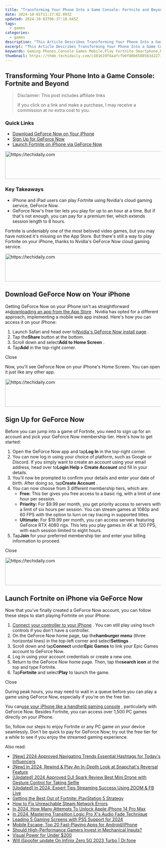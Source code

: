 ```yaml
---
title: "Transforming Your Phone Into a Game Console: Fortnite and Beyond"
date: 2024-10-01T11:27:02.093Z
updated: 2024-10-02T06:37:18.645Z
tags:
  - games
categories:
  - games
description: "This Article Describes Transforming Your Phone Into a Game Console: Fortnite and Beyond"
excerpt: "This Article Describes Transforming Your Phone Into a Game Console: Fortnite and Beyond"
keywords: Gaming Phones,Console Games Mobile,Play Fortnite Smartphone,Mobile Gaming Device,Phone Game Converter,Fortnite On Mobile,Console Experience Phone
thumbnail: https://thmb.techidaily.com/c381619f8aafcfb0f80b6508563d2271437d8649f2f0442bcc2c7a6fb3d30ee1.jpg
---
```


## Transforming Your Phone Into a Game Console: Fortnite and Beyond

>  Disclaimer: This post includes affiliate links
>
>  If you click on a link and make a purchase, I may receive a commission at no extra cost to you.
>

### Quick Links

* [Download GeForce Now on Your iPhone](#download-geforce-now-on-your-iphone)
* [Sign Up for GeForce Now](#sign-up-for-geforce-now)
* [Launch Fortnite on iPhone via GeForce Now](#launch-fortnite-on-iphone-via-geforce-now)

<!-- affiliate ads begin -->
<a href="https://appsumo.8odi.net/c/5597632/2111968/7443" target="_top" id="2111968">
  <img src="//a.impactradius-go.com/display-ad/7443-2111968" border="0" alt="https://techidaily.com" width="728" height="90"/>
</a>
<img height="0" width="0" src="https://appsumo.8odi.net/i/5597632/2111968/7443" style="position:absolute;visibility:hidden;" border="0" />
<!-- affiliate ads end -->

### Key Takeaways

* iPhone and iPad users can play Fortnite using Nvidia's cloud gaming service, GeForce Now.
* GeForce Now's free tier lets you play for up to an hour at a time. But if that's not enough, you can pay for a premium tier, which extends session length to 8 hours.

 Fortnite is undeniably one of the most beloved video games, but you may have noticed it's missing on the App Store. But there's still a way to play Fortnite on your iPhone, thanks to Nvidia's GeForce Now cloud gaming service.

<!-- affiliate ads begin -->
<a href="https://appsumo.8odi.net/c/5597632/2068412/7443" target="_top" id="2068412">
  <img src="//a.impactradius-go.com/display-ad/7443-2068412" border="0" alt="https://techidaily.com" width="728" height="90"/>
</a>
<img height="0" width="0" src="https://appsumo.8odi.net/i/5597632/2068412/7443" style="position:absolute;visibility:hidden;" border="0" />
<!-- affiliate ads end -->

## Download GeForce Now on Your iPhone

 Getting GeForce Now on your iPhone isn't as straightforward as[downloading an app from the App Store](https://www.makeuseof.com/how-to-download-apps-from-app-store/) . Nvidia has opted for a different approach, implementing a mobile web app instead. Here's how you can access it on your iPhone:

1. Launch Safari and head over to[Nvidia's GeForce Now install page](https://play.geforcenow.com/mall/#/install) .
2. Tap the**Share** button at the bottom.
3. Scroll down and select**Add to Home Screen** .
4. Tap**Add** in the top-right corner.

Close

 Now, you'll see GeForce Now on your iPhone's Home Screen. You can open it just like any other app.

<!-- affiliate ads begin -->
<a href="https://aligracehair.sjv.io/c/5597632/1975821/19272" target="_top" id="1975821">
  <img src="//a.impactradius-go.com/display-ad/19272-1975821" border="0" alt="https://techidaily.com" width="728" height="90"/>
</a>
<img height="0" width="0" src="https://aligracehair.sjv.io/i/5597632/1975821/19272" style="position:absolute;visibility:hidden;" border="0" />
<!-- affiliate ads end -->

## Sign Up for GeForce Now

 Before you can jump into a game of Fortnite, you need to sign up for an account and pick your GeForce Now membership tier. Here's how to get started:

1. Open the GeForce Now app and tap**Log In** in the top-right corner.
2. You can now log in using your choice of platform, such as Google or Discord. If you simply want to create an account using your email address, head over to**Login Help > Create Account** and fill in your details.
3. You'll now be prompted to confirm your details and enter your date of birth. After doing so, tap**Create Account** .
4. You can now choose from 3 different membership tiers, which are:  
   * **Free:** This tier gives you free access to a basic rig, with a limit of one hour per session.  
   * **Priority:** For $9.99 per month, you get priority access to servers with a limit of six hours per session. You can stream games at 1080p and 60 FPS with the option to turn on ray tracing in supported titles.  
   * **Ultimate:** For $19.99 per month, you can access servers featuring GeForce RTX 4080 rigs. This lets you play games in 4K at 120 FPS, with each session limited to eight hours.
5. Tap**Join** for your preferred membership tier and enter your billing information to proceed.

Close

<!-- affiliate ads begin -->
<a href="https://appsumo.8odi.net/c/5597632/2002018/7443" target="_top" id="2002018">
  <img src="//a.impactradius-go.com/display-ad/7443-2002018" border="0" alt="https://techidaily.com" width="728" height="90"/>
</a>
<img height="0" width="0" src="https://appsumo.8odi.net/i/5597632/2002018/7443" style="position:absolute;visibility:hidden;" border="0" />
<!-- affiliate ads end -->

## Launch Fortnite on iPhone via GeForce Now

 Now that you've finally created a GeForce Now account, you can follow these steps to start playing Fortnite on your iPhone:

1. [Connect your controller to your iPhone](https://www.makeuseof.com/how-to-connect-ps5-controller-to-phone/) . You can still play using touch controls if you don't have a controller.
2. On the GeForce Now home page, tap the**hamburger menu** (three horizontal lines) in the top-left corner and select**Settings** .
3. Scroll down and tap**Connect** under**Epic Games** to link your Epic Games account to GeForce Now.
4. Log in using your account credentials or create a new one.
5. Return to the GeForce Now home page. Then, tap the**search icon** at the top and type Fortnite.
6. Tap**Fortnite** and select**Play** to launch the game.

Close

 During peak hours, you may need to wait in a queue before you can play a game using GeForce Now, especially if you're on the free tier.

 You can[use your iPhone like a handheld gaming console](https://www.makeuseof.com/how-to-turn-iphone-into-gaming-console/) , particularly with GeForce Now. Besides Fortnite, you can access over 1,500 PC games directly on your iPhone.

 So, follow our steps to enjoy Fortnite or any PC game on your device seamlessly. Don't be quick to pay for GeForce Now; try out the free tier for a while to see if you enjoy the streamed gaming experience.

<ins class="adsbygoogle"
     style="display:block"
     data-ad-format="autorelaxed"
     data-ad-client="ca-pub-7571918770474297"
     data-ad-slot="1223367746"></ins>

<ins class="adsbygoogle"
     style="display:block"
     data-ad-client="ca-pub-7571918770474297"
     data-ad-slot="8358498916"
     data-ad-format="auto"
     data-full-width-responsive="true"></ins>

<span class="atpl-alsoreadstyle">Also read:</span>
<div><ul>
<li><a href="https://instagram-videos.techidaily.com/new-2024-approved-navigating-trends-essential-hashtags-for-todays-influencers/"><u>[New] 2024 Approved Navigating Trends Essential Hashtags for Today's Influencers</u></a></li>
<li><a href="https://snapchat-videos.techidaily.com/new-in-2024-rewind-and-play-an-in-depth-look-at-snapchats-reversal-feature/"><u>[New] In 2024, Rewind & Play An In-Depth Look at Snapchat's Reversal Feature</u></a></li>
<li><a href="https://fox-links.techidaily.com/updated-2024-approved-dji-spark-review-best-mini-drone-with-gesture-control-for-taking-selfie/"><u>[Updated] 2024 Approved DJI Spark Review Best Mini Drone with Gesture Control for Taking Selfie</u></a></li>
<li><a href="https://article-tips.techidaily.com/updated-in-2024-expert-tips-streaming-success-using-zoom-and-fb-live/"><u>[Updated] In 2024, Expert Tips Streaming Success Using ZOOM & FB Live</u></a></li>
<li><a href="https://games-able.techidaily.com/getting-the-best-out-of-fortnite-playstation-5-strategy/"><u>Getting the Best Out of Fortnite: PlayStation 5 Strategy</u></a></li>
<li><a href="https://games-able.techidaily.com/how-to-fix-unreachable-steam-network-errors/"><u>How to Fix Unreachable Steam Network Errors</u></a></li>
<li><a href="https://ios-unlock.techidaily.com/in-2024-how-many-attempts-to-unlock-apple-iphone-14-pro-max-by-drfone-ios/"><u>In 2024, How Many Attempts To Unlock Apple iPhone 14 Pro Max</u></a></li>
<li><a href="https://extra-guidance.techidaily.com/in-2024-mastering-transition-logic-pro-xs-audio-fade-technique/"><u>In 2024, Mastering Transition Logic Pro X's Audio Fade Technique</u></a></li>
<li><a href="https://extra-approaches.techidaily.com/leading-5-gaming-screens-with-ps5-support-for-2024/"><u>Leading 5 Gaming Screens with PS5 Support for 2024</u></a></li>
<li><a href="https://games-able.techidaily.com/mobile-escape-top-20-fast-playing-apps-for-androidiphone/"><u>Mobile Escape: Top 20 Fast-Playing Apps for Android/iPhone</u></a></li>
<li><a href="https://games-able.techidaily.com/should-high-performance-gamers-invest-in-mechanical-inputs/"><u>Should High-Performance Gamers Invest in Mechanical Inputs?</u></a></li>
<li><a href="https://games-able.techidaily.com/visual-power-for-under-200/"><u>Visual Power for Under $200</u></a></li>
<li><a href="https://fake-location.techidaily.com/will-ispoofer-update-on-infinix-zero-5g-2023-turbo-drfone-by-drfone-virtual-android/"><u>Will iSpoofer update On Infinix Zero 5G 2023 Turbo | Dr.fone</u></a></li>
</ul></div>

